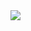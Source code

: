 
<div id="header" align="left">
  <img src="https://github.com/EyalShirazi/Nuke/blob/main/Plugins/TransformCopy/img/TransformCopy_example01.jpg"/>
</div>
